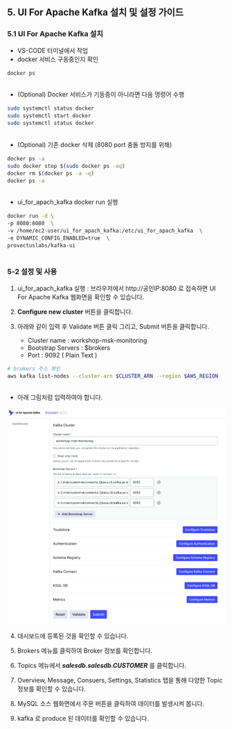 ## 5. UI For Apache Kafka 설치 및 설정 가이드

### 5.1 UI For Apache Kafka 설치

- VS-CODE 터미널에서 작업 
- docker 서비스 구동중인지 확인

```bash
docker ps
 
```
- (Optional) Docker 서비스가 기동중이 아니라면 다음 명령어 수행

```bash
sudo systemctl status docker
sudo systemctl start docker 
sudo systemctl status docker
 
```

- (Optional) 기존 docker 삭제 (8080 port 충돌 방지를 위해)
```bash
docker ps -a
sudo docker stop $(sudo docker ps -aq)
docker rm $(docker ps -a -q)
docker ps -a
 
```

- ui_for_apach_kafka docker run 실행

```bash
docker run -d \
-p 8080:8080  \
-v /home/ec2-user/ui_for_apach_kafka:/etc/ui_for_apach_kafka  \
-e DYNAMIC_CONFIG_ENABLED=true  \
provectuslabs/kafka-ui
 
```

### 5-2 설정 및 사용

1. ui_for_apach_kafka 실행 : 브라우저에서 http://공인IP:8080 로 접속하면
UI For Apache Kafka 웹화면을 확인할 수 있습니다.

2. **Configure new cluster** 버튼을 클릭합니다.

3. 아래와 같이 입력 후 Validate 버튼 클릭 그리고, Submit 버튼을 클릭합니다.
   - Cluster name : workshop-msk-monitoring
   - Bootstrap Servers : $brokers
   - Port : 9092 ( Plain Text )

```bash
# brokers 주소 확인
aws kafka list-nodes --cluster-arn $CLUSTER_ARN --region $AWS_REGION  | jq '.NodeInfoList[].BrokerNodeInfo.Endpoints[]'
  
```
  - 아래 그림처럼 입력하여야 합니다.

![image](../images/05-02.kafka_cluster.png)

4. 대시보드에 등록된 것을 확인할 수 있습니다.

5. Brokers 메뉴를 클릭하여 Broker 정보를 확인합니다.

6. Topics 메뉴에서 ***salesdb.salesdb.CUSTOMER*** 를 클릭합니다.

7. Overview, Message, Consuers, Settings, Statistics 탭을 통해 다양한 Topic 정보를 확인할 수 있습니다.

8. MySQL 소스 웹화면에서 주문 버튼을 클릭하여 데이터를 발생시켜 봅니다.

9. kafka 로 produce 된 데이터를 확인할 수 있습니다.